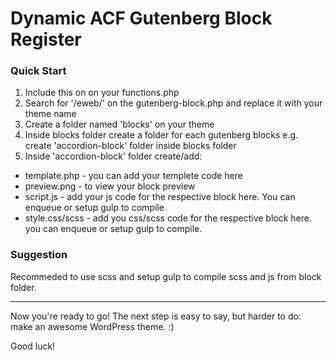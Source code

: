 Dynamic ACF Gutenberg Block Register
===

### Quick Start
1. Include this on on your functions.php
2. Search for '/eweb/' on the gutenberg-block.php and replace it with your theme name
3. Create a folder named 'blocks' on your theme
4. Inside blocks folder create a folder for each gutenberg blocks e.g. create 'accordion-block' folder inside blocks folder
5. Inside 'accordion-block' folder create/add:
- template.php - you can add your templete code here
- preview.png - to view your block preview
- script.js - add your js code for the respective block here. You can enqueue or setup gulp to compile
- style.css/scss - add you css/scss code for the respective block here. you can enqueue or setup gulp to compile.

### Suggestion
Recommeded to use scss and setup gulp to compile scss and js from block folder.

---------------------------------
Now you're ready to go! The next step is easy to say, but harder to do: make an awesome WordPress theme. :)

Good luck!
